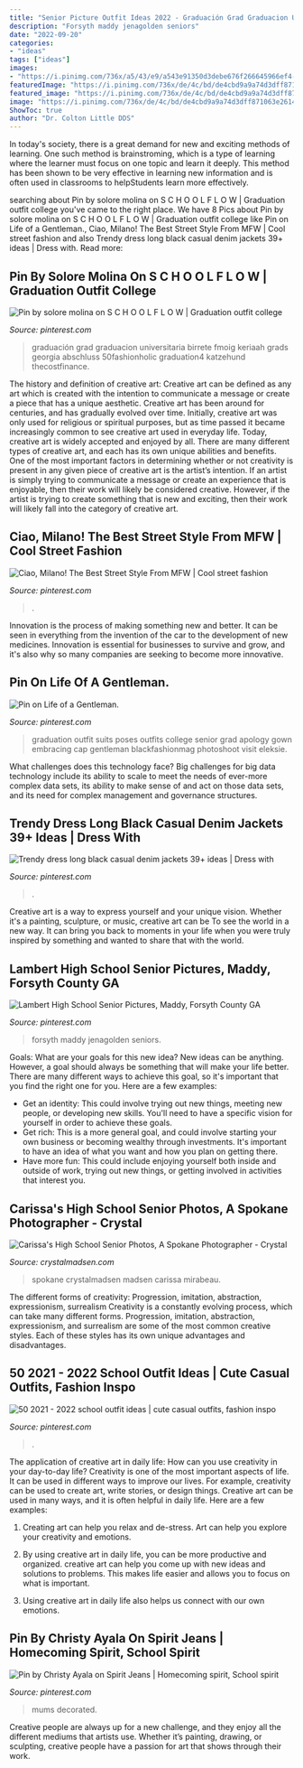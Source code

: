 ```yaml
---
title: "Senior Picture Outfit Ideas 2022 - Graduación Grad Graduacion Universitaria Birrete Fmoig Keriaah Grads Georgia Abschluss 50fashionholic Graduation4 Katzehund Thecostfinance"
description: "Forsyth maddy jenagolden seniors"
date: "2022-09-20"
categories:
- "ideas"
tags: ["ideas"]
images:
- "https://i.pinimg.com/736x/a5/43/e9/a543e91350d3debe676f266645966ef4--jeans.jpg"
featuredImage: "https://i.pinimg.com/736x/de/4c/bd/de4cbd9a9a74d3dff871063e2614cfd5.jpg"
featured_image: "https://i.pinimg.com/736x/de/4c/bd/de4cbd9a9a74d3dff871063e2614cfd5.jpg"
image: "https://i.pinimg.com/736x/de/4c/bd/de4cbd9a9a74d3dff871063e2614cfd5.jpg"
ShowToc: true
author: "Dr. Colton Little DDS"
---
```



In today's society, there is a great demand for new and exciting methods of learning. One such method is brainstroming, which is a type of learning where the learner must focus on one topic and learn it deeply. This method has been shown to be very effective in learning new information and is often used in classrooms to helpStudents learn more effectively.

	

		
searching about Pin by solore molina on S C H O O L F L O W | Graduation outfit college you've came to the right place. We have 8 Pics about Pin by solore molina on S C H O O L F L O W | Graduation outfit college like Pin on Life of a Gentleman., Ciao, Milano! The Best Street Style From MFW | Cool street fashion and also Trendy dress long black casual denim jackets 39+ ideas | Dress with. Read more:
		
    
## Pin By Solore Molina On S C H O O L F L O W | Graduation Outfit College

<img loading=lazy src="https://i.pinimg.com/736x/a7/19/c9/a719c96841f673c05b7d396b71bb1c06.jpg" onerror="this.onerror=null;this.src='https://tse2.mm.bing.net/th?id=OIP.NmCyGcKq-f3o7PQhbFsoIwHaJ3&amp;pid=15.1';" alt="Pin by solore molina on S C H O O L F L O W | Graduation outfit college">

_Source: pinterest.com_

>graduación grad graduacion universitaria birrete fmoig keriaah grads georgia abschluss 50fashionholic graduation4 katzehund thecostfinance. 

	

The history and definition of creative art: Creative art can be defined as any art which is created with the intention to communicate a message or create a piece that has a unique aesthetic.
Creative art has been around for centuries, and has gradually evolved over time. Initially, creative art was only used for religious or spiritual purposes, but as time passed it became increasingly common to see creative art used in everyday life. Today, creative art is widely accepted and enjoyed by all. There are many different types of creative art, and each has its own unique abilities and benefits.
One of the most important factors in determining whether or not creativity is present in any given piece of creative art is the artist’s intention. If an artist is simply trying to communicate a message or create an experience that is enjoyable, then their work will likely be considered creative. However, if the artist is trying to create something that is new and exciting, then their work will likely fall into the category of creative art.

    
## Ciao, Milano! The Best Street Style From MFW | Cool Street Fashion

<img loading=lazy src="https://i.pinimg.com/736x/6b/ee/0b/6bee0bf4d745719d2726f3cd5b7daefe.jpg" onerror="this.onerror=null;this.src='https://tse2.mm.bing.net/th?id=OIP.LfYpPpBeFZUQLD6TfasulwHaLG&amp;pid=15.1';" alt="Ciao, Milano! The Best Street Style From MFW | Cool street fashion">

_Source: pinterest.com_

>. 

	

Innovation is the process of making something new and better. It can be seen in everything from the invention of the car to the development of new medicines. Innovation is essential for businesses to survive and grow, and it's also why so many companies are seeking to become more innovative.

    
## Pin On Life Of A Gentleman.

<img loading=lazy src="https://i.pinimg.com/736x/03/32/2d/03322d5547ac98e79071585f1e79fccb--graduation-outfit-men-graduation-pics.jpg" onerror="this.onerror=null;this.src='https://tse2.mm.bing.net/th?id=OIP.kMKj4aATlbBaZbZZ-_G2LQHaJ3&amp;pid=15.1';" alt="Pin on Life of a Gentleman.">

_Source: pinterest.com_

>graduation outfit suits poses outfits college senior grad apology gown embracing cap gentleman blackfashionmag photoshoot visit eleksie. 

	

What challenges does this technology face?
Big challenges for big data technology include its ability to scale to meet the needs of ever-more complex data sets, its ability to make sense of and act on those data sets, and its need for complex management and governance structures.

    
## Trendy Dress Long Black Casual Denim Jackets 39+ Ideas | Dress With

<img loading=lazy src="https://i.pinimg.com/736x/64/f7/6f/64f76fb4b7af9d3f9bc18796b5a845ea.jpg" onerror="this.onerror=null;this.src='https://tse1.mm.bing.net/th?id=OIP.P-rGBQWQoNPLI5juYQtjrwAAAA&amp;pid=15.1';" alt="Trendy dress long black casual denim jackets 39+ ideas | Dress with">

_Source: pinterest.com_

>. 

	

Creative art is a way to express yourself and your unique vision. Whether it's a painting, sculpture, or music, creative art can be To see the world in a new way. It can bring you back to moments in your life when you were truly inspired by something and wanted to share that with the world.

    
## Lambert High School Senior Pictures, Maddy, Forsyth County GA

<img loading=lazy src="https://i.pinimg.com/736x/de/4c/bd/de4cbd9a9a74d3dff871063e2614cfd5.jpg" onerror="this.onerror=null;this.src='https://tse4.mm.bing.net/th?id=OIP.3G8TDlj1NBn2cf1u-KYeAQHaLH&amp;pid=15.1';" alt="Lambert High School Senior Pictures, Maddy, Forsyth County GA">

_Source: pinterest.com_

>forsyth maddy jenagolden seniors. 

	

Goals: What are your goals for this new idea?
New ideas can be anything. However, a goal should always be something that will make your life better. There are many different ways to achieve this goal, so it's important that you find the right one for you. Here are a few examples: 
- Get an identity: This could involve trying out new things, meeting new people, or developing new skills. You'll need to have a specific vision for yourself in order to achieve these goals. 
- Get rich: This is a more general goal, and could involve starting your own business or becoming wealthy through investments. It's important to have an idea of what you want and how you plan on getting there. 
- Have more fun: This could include enjoying yourself both inside and outside of work, trying out new things, or getting involved in activities that interest you.

    
## Carissa&#039;s High School Senior Photos, A Spokane Photographer - Crystal

<img loading=lazy src="https://crystalmadsen.com/wp-content/uploads/2012/09/Girls-Senior-Photo-Ideas-Spokane_0011-682x1024.jpg" onerror="this.onerror=null;this.src='https://tse2.mm.bing.net/th?id=OIP.UQQu7TrGzKATcKiPp2bt8gHaLH&amp;pid=15.1';" alt="Carissa&#039;s High School Senior Photos, A Spokane Photographer - Crystal">

_Source: crystalmadsen.com_

>spokane crystalmadsen madsen carissa mirabeau. 

	

The different forms of creativity: Progression, imitation, abstraction, expressionism, surrealism
Creativity is a constantly evolving process, which can take many different forms. Progression, imitation, abstraction, expressionism, and surrealism are some of the most common creative styles. Each of these styles has its own unique advantages and disadvantages.

    
## 50 2021 - 2022 School Outfit Ideas | Cute Casual Outfits, Fashion Inspo

<img loading=lazy src="https://i.pinimg.com/474x/67/59/f3/6759f31e1b4fd3c405893c7932448f15.jpg" onerror="this.onerror=null;this.src='https://tse2.mm.bing.net/th?id=OIP.rN8sg5kYeHE0OOduTFM9bQAAAA&amp;pid=15.1';" alt="50 2021 - 2022 school outfit ideas | cute casual outfits, fashion inspo">

_Source: pinterest.com_

>. 

	

The application of creative art in daily life: How can you use creativity in your day-to-day life?
Creativity is one of the most important aspects of life. It can be used in different ways to improve our lives. For example, creativity can be used to create art, write stories, or design things. Creative art can be used in many ways, and it is often helpful in daily life. Here are a few examples: 
1) Creating art can help you relax and de-stress. Art can help you explore your creativity and emotions.

2) By using creative art in daily life, you can be more productive and organized. creative art can help you come up with new ideas and solutions to problems. This makes life easier and allows you to focus on what is important.

3) Using creative art in daily life also helps us connect with our own emotions.

    
## Pin By Christy Ayala On Spirit Jeans | Homecoming Spirit, School Spirit

<img loading=lazy src="https://i.pinimg.com/736x/a5/43/e9/a543e91350d3debe676f266645966ef4--jeans.jpg" onerror="this.onerror=null;this.src='https://tse1.mm.bing.net/th?id=OIP.Tgu151-dz1d3ihLO_AzcAgHaJ3&amp;pid=15.1';" alt="Pin by Christy Ayala on Spirit Jeans | Homecoming spirit, School spirit">

_Source: pinterest.com_

>mums decorated. 

	

Creative people are always up for a new challenge, and they enjoy all the different mediums that artists use. Whether it’s painting, drawing, or sculpting, creative people have a passion for art that shows through their work.


